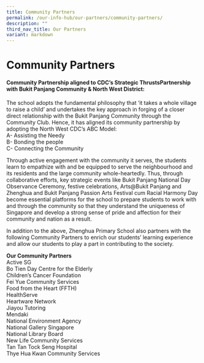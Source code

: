 ```yaml
---
title: Community Partners
permalink: /our-info-hub/our-partners/community-partners/
description: ""
third_nav_title: Our Partners
variant: markdown
---
```

# Community Partners

#### Community Partnership aligned to CDC’s Strategic ThrustsPartnership with Bukit Panjang Community &amp; North West District:


The school adopts the fundamental philosophy that ‘it takes a whole village to raise a child’ and undertakes the key approach in forging of a closer direct relationship with the Bukit Panjang Community through the Community Club. Hence, it has aligned its community partnership by adopting the North West CDC’s ABC Model:<br>
A- Assisting the Needy<br>
B- Bonding the people<br>
C- Connecting the Community

Through active engagement with the community it serves, the students learn to empathize with and be equipped to serve the neighbourhood and its residents and the large community whole-heartedly. Thus, through collaborative efforts, key strategic events like Bukit Panjang National Day Observance Ceremony, festive celebrations, Arts@Bukit Panjang and Zhenghua and Bukit Panjang Passion Arts Festival cum Racial Harmony Day become essential platforms for the school to prepare students to work with and through the community so that they understand the uniqueness of Singapore and develop a strong sense of pride and affection for their community and nation as a result.

In addition to the above, Zhenghua Primary School also partners with the following Community Partners to enrich our students’ learning experience and allow our students to play a part in contributing to the society.

**Our Community Partners** <br>
Active SG<br>
Bo Tien Day Centre for the Elderly<br>
Children’s Cancer Foundation<br>
Fei Yue Community Services<br>
Food from the Heart (FFTH)<br>
HealthServe<br>
Heartware Network<br>
Jiayou Tutoring<br>
Mendaki<br>
National Environment Agency<br>
National Gallery Singapore<br>
National Library Board<br>
New Life Community Services<br>
Tan Tan Tock Seng Hospital<br>
Thye Hua Kwan Community Services<br>